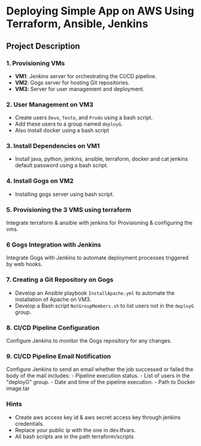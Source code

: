 
# Deploying Simple App on AWS Using Terraform, Ansible, Jenkins

## Project Description

### 1. Provisioning VMs

- **VM1**: Jenkins server for orchestrating the CI/CD pipeline.
- **VM2**: Gogs server for hosting Git repositories.
- **VM3**: Server for user management and deployment.

### 2. User Management on VM3

- Create users `Devo`, `Testo`, and `Prodo` using a bash script.
- Add these users to a group named `deployG`.
- Also install docker using a bash script

### 3. Install Dependencies on VM1

- Install java, python, jenkins, ansible, terraform, docker and cat jenkins default password using a bash script.

### 4. Install Gogs on VM2

- Installing gogs server using bash script.

### 5. Provisioning the 3 VMS using terraform 

Integrate terraform & ansible with jenkins for Provisioning & configuring the vms.

### 6  Gogs Integration with Jenkins

Integrate Gogs with Jenkins to automate deployment processes triggered by web hooks.

### 7. Creating a Git Repository on Gogs

- Develop an Ansible playbook `InstallApache.yml` to automate the installation of Apache on VM3.
- Develop a Bash script `NotGroupMembers.sh` to list users not in the `deployG` group.

### 8. CI/CD Pipeline Configuration

Configure Jenkins to monitor the Gogs repository for any changes.

### 9. CI/CD Pipeline Email Notification

Configure Jenkins to send an email whether the job successed or failed the body of the mail includes:
    - Pipeline execution status.
    - List of users in the "deployG" group.
    - Date and time of the pipeline execution.
    - Path to Docker image.tar 

### Hints ###
- Create aws access key id & aws secret access key through jenkins credentials.
- Replace your public ip with the one in dev.tfvars.
- All bash scripts are in the path terraform/scripts
